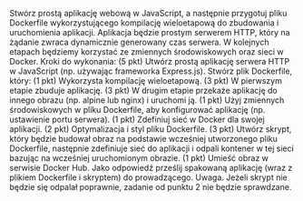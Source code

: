 Stwórz prostą aplikację webową w JavaScript, a następnie przygotuj pliku Dockerfile wykorzystującego kompilację wieloetapową do zbudowania i uruchomienia aplikacji.
Aplikacja będzie prostym serwerem HTTP, który na żądanie zwraca dynamicznie generowany czas serwera.
W kolejnych etapach będziemy korzystać ze zmiennych środowiskowych oraz sieci w Docker.
Kroki do wykonania:
(5 pkt) Utwórz prostą aplikację serwera HTTP w JavaScript (np. używając frameworka Express.js).
Stwórz plik Dockerfile, który: 
(1 pkt) Wykorzysta kompilację wieloetapową.
(3 pkt) W pierwszym etapie zbuduje aplikację.
(3 pkt) W drugim etapie przekaże aplikację do innego obrazu (np. alpine lub nginx) i uruchomi ją.
(1 pkt) Użyj zmiennych środowiskowych w pliku Dockerfile, aby konfigurować aplikację (np. ustawienie portu serwera).
(1 pkt) Zdefiniuj sieć w Docker dla swojej aplikacji.
(2 pkt) Optymalizacja i styl pliku Dockerfile.
(3 pkt) Utwórz skrypt, który będzie budował obraz na podstawie wcześniej utworzonego pliku Dockerfile, następnie zdefiniuje sieć do aplikacji i odpali kontener w tej sieci bazując na wcześniej uruchomionym obrazie.
(1 pkt) Umieść obraz w serwisie Docker Hub.
Jako odpowiedź prześlij spakowaną aplikację (wraz z plikiem Dockerfile i skryptem) do prowadzącego.
Uwaga. Jeżeli skrypt nie będzie się odpalał poprawnie, zadanie od punktu 2 nie będzie sprawdzane.